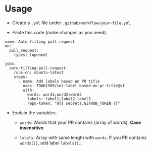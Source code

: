 # Usage

- Create a `.yml` file under `.github/workflow/your-file.yml`.

- Paste this code (make changes as you need).

```
name: Auto filling pull request
on:
  pull_request:
    types: [opened]

jobs:
  auto-filling-pull-request:
    runs-on: ubuntu-latest
    steps:
      - name: Add labels based on PR title
        uses: TDAK1509/set-label-based-on-pr-title@v1
        with:
          words: word1;word2;word3
          labels: label1;label2;label3
          repo-token: "${{ secrets.GITHUB_TOKEN }}"

```

- Explain the variables:

  - `words`: Words that your PR contains (array of words). **Case insensitive**.

  - `labels`: Array with same length with `words`. If you PR contains `words[i]`, add label `labels[i]`.
